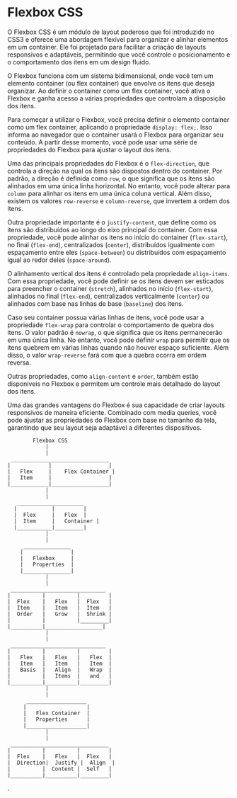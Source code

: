  # Flexbox CSS

O Flexbox CSS é um módulo de layout poderoso que foi introduzido no CSS3 e oferece uma abordagem flexível para organizar e alinhar elementos em um container. Ele foi projetado para facilitar a criação de layouts responsivos e adaptáveis, permitindo que você controle o posicionamento e o comportamento dos itens em um design fluido.

O Flexbox funciona com um sistema bidimensional, onde você tem um elemento container (ou flex container) que envolve os itens que deseja organizar. Ao definir o container como um flex container, você ativa o Flexbox e ganha acesso a várias propriedades que controlam a disposição dos itens.

Para começar a utilizar o Flexbox, você precisa definir o elemento container como um flex container, aplicando a propriedade `display: flex;`. Isso informa ao navegador que o container usará o Flexbox para organizar seu conteúdo. A partir desse momento, você pode usar uma série de propriedades do Flexbox para ajustar o layout dos itens.

Uma das principais propriedades do Flexbox é o `flex-direction`, que controla a direção na qual os itens são dispostos dentro do container. Por padrão, a direção é definida como `row`, o que significa que os itens são alinhados em uma única linha horizontal. No entanto, você pode alterar para `column` para alinhar os itens em uma única coluna vertical. Além disso, existem os valores `row-reverse` e `column-reverse`, que invertem a ordem dos itens.

Outra propriedade importante é o `justify-content`, que define como os itens são distribuídos ao longo do eixo principal do container. Com essa propriedade, você pode alinhar os itens no início do container (`flex-start`), no final (`flex-end`), centralizados (`center`), distribuídos igualmente com espaçamento entre eles (`space-between`) ou distribuídos com espaçamento igual ao redor deles (`space-around`).

O alinhamento vertical dos itens é controlado pela propriedade `align-items`. Com essa propriedade, você pode definir se os itens devem ser esticados para preencher o container (`stretch`), alinhados no início (`flex-start`), alinhados no final (`flex-end`), centralizados verticalmente (`center`) ou alinhados com base nas linhas de base (`baseline`) dos itens.

Caso seu container possua várias linhas de itens, você pode usar a propriedade `flex-wrap` para controlar o comportamento de quebra dos itens. O valor padrão é `nowrap`, o que significa que os itens permanecerão em uma única linha. No entanto, você pode definir `wrap` para permitir que os itens quebrem em várias linhas quando não houver espaço suficiente. Além disso, o valor `wrap-reverse` fará com que a quebra ocorra em ordem reversa.

Outras propriedades, como `align-content` e `order`, também estão disponíveis no Flexbox e permitem um controle mais detalhado do layout dos itens.

Uma das grandes vantagens do Flexbox é sua capacidade de criar layouts responsivos de maneira eficiente. Combinado com media queries, você pode ajustar as propriedades do Flexbox com base no tamanho da tela, garantindo que seu layout seja adaptável a diferentes dispositivos.

            Flexbox CSS
                |
                |
     _______________________________
    |            |                  |
    |   Flex     |    Flex Container |
    |   Item     |                  |
    |____________|__________________|
                |
                |
       _____________________
      |           |         |
      |  Flex     |   Flex  |
      |  Item     |   Container |
      |___________|_________|
                |
                |
         _______________
        |               |
        |   Flexbox     |
        |   Properties  |
        |_______________|
                |
                |
     ______________________________
    |          |          |         |
    |  Flex    |   Flex   |  Flex   |
    |  Item    |   Item   |  Item   |
    |  Order   |   Grow   |  Shrink |
    |          |          |_________|
    |__________|__________________|
                |
                |
     ______________________________
    |          |          |         |
    |   Flex   |   Flex   |   Flex  |
    |   Item   |   Item   |   Item  |
    |   Basis  |   Align  |   Wrap  |
    |          |   Items  |   and   |
    |__________|__________|_________|
                |
                |
          ___________________
         |                   |
         |   Flex Container  |
         |   Properties      |
         |___________________|
                |
                |
     _______________________________
    |          |          |         |
    |  Flex    |   Flex   |  Flex   |
    |  Direction|  Justify |  Align  |
    |          |  Content |  Self   |
    |__________|__________|_________|
.
